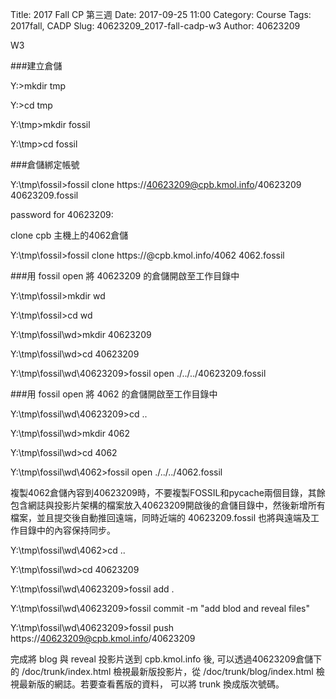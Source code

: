 Title: 2017 Fall CP 第三週
Date: 2017-09-25 11:00
Category: Course
Tags: 2017fall, CADP
Slug: 40623209_2017-fall-cadp-w3
Author: 40623209

W3

<!-- PELICAN_END_SUMMARY -->

###建立倉儲

Y:>mkdir tmp

Y:>cd tmp

Y:\tmp>mkdir fossil

Y:\tmp>cd fossil

###倉儲綁定帳號

Y:\tmp\fossil>fossil clone https://40623209@cpb.kmol.info/40623209 40623209.fossil

password for 40623209:

clone cpb 主機上的4062倉儲

Y:\tmp\fossil>fossil clone https://@cpb.kmol.info/4062 4062.fossil

###用 fossil open 將 40623209 的倉儲開啟至工作目錄中

Y:\tmp\fossil>mkdir wd

Y:\tmp\fossil>cd wd

Y:\tmp\fossil\wd>mkdir 40623209

Y:\tmp\fossil\wd>cd 40623209

Y:\tmp\fossil\wd\40623209>fossil open ./../../40623209.fossil

###用 fossil open 將 4062 的倉儲開啟至工作目錄中

Y:\tmp\fossil\wd\40623209>cd ..

Y:\tmp\fossil\wd>mkdir 4062

Y:\tmp\fossil\wd>cd 4062

Y:\tmp\fossil\wd\4062>fossil open ./../../4062.fossil

複製4062倉儲內容到40623209時，不要複製FOSSIL和pycache兩個目錄，其餘包含網誌與投影片架構的檔案放入40623209開啟後的倉儲目錄中，然後新增所有檔案，並且提交後自動推回遠端，同時近端的 40623209.fossil 也將與遠端及工作目錄中的內容保持同步。

Y:\tmp\fossil\wd\4062>cd ..

Y:\tmp\fossil\wd>cd 40623209

Y:\tmp\fossil\wd\40623209>fossil add .

Y:\tmp\fossil\wd\40623209>fossil commit -m "add blod and reveal files"

Y:\tmp\fossil\wd\40623209>fossil push https://40623209@cpb.kmol.info/40623209

完成將 blog 與 reveal 投影片送到 cpb.kmol.info 後, 可以透過40623209倉儲下的 /doc/trunk/index.html 檢視最新版投影片，從 /doc/trunk/blog/index.html 檢視最新版的網誌。若要查看舊版的資料， 可以將 trunk 換成版次號碼。